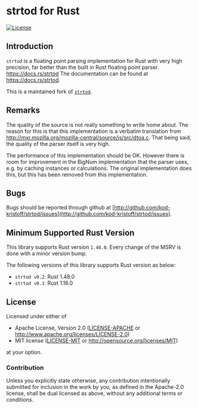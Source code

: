 # strtod for Rust

[![License](https://img.shields.io/badge/license-MIT%2FApache--2.0-informational?style=flat-square)](COPYRIGHT.md)

## Introduction

`strtod` is a floating point parsing implementation for Rust with very
high precision, far better than the built in Rust floating point parser.
https://docs.rs/strtod
The documentation can be found at <https://docs.rs/strtod>.

This is a maintained fork of [`strtod`](https://github.com/pvginkel/strtod).

## Remarks

The quality of the source is not really something to write home about.
The reason for this is that this implementation is a verbatim translation
from <http://mxr.mozilla.org/mozilla-central/source/js/src/dtoa.c>.
That being said, the quality of the parser itself is very high.

The performance of this implementation should be OK. However there is room
for improvement in the BigNum implementation that the parser uses, e.g.
by caching instances or calculations. The original implementation does
this, but this has been removed from this implementation.

## Bugs

Bugs should be reported through github at
[http://github.com/kod-kristoff/strtod/issues](http://github.com/kod-kristoff/strtod/issues).

## Minimum Supported Rust Version

This library supports Rust version `1.48.0`. Every change of the MSRV is done with a minor version bump.

The following versions of this library supports Rust version as below:

- `strtod v0.2`: Rust 1.48.0
- `strtod v0.1`: Rust 1.16.0

## License

Licensed under either of

 * Apache License, Version 2.0 ([LICENSE-APACHE](LICENSE-APACHE) or http://www.apache.org/licenses/LICENSE-2.0)
 * MIT license ([LICENSE-MIT](LICENSE-MIT) or http://opensource.org/licenses/MIT)

at your option.

### Contribution

Unless you explicitly state otherwise, any contribution intentionally submitted
for inclusion in the work by you, as defined in the Apache-2.0 license, shall be dual licensed as above, without any
additional terms or conditions.

